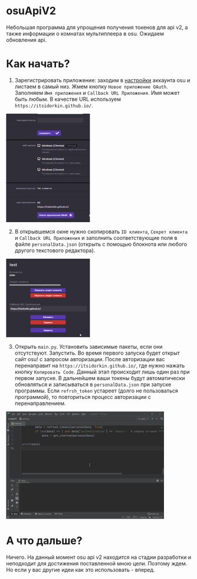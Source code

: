 # osuApiV2
 Небольшая программа для упрощения получения токенов для api v2, а также информации о комнатах мультиплеера в osu. Ожидаем обновления api.
# Как начать?
1. Зарегистрировать приложение: заходим в [настройки](https://osu.ppy.sh/home/account/edit) аккаунта osu и листаем в самый низ. Жмем кнопку `Новое приложение OAuth`. Заполняем `Имя приложения` и `Callback URL Приложения`. Имя может быть любым. В качестве URL используем `https://itsidorkin.github.io/`.

<img src="readmeSrc/1.gif" width="45%">

2. В открывшемся окне нужно скопировать `ID клиента`, `Секрет клиента` и `Callback URL Приложения` и заполнить соответствующие поля в файле `personalData.json` (открыть с помощью блокнота или любого другого текстового редактора). 

<img src="readmeSrc/2.gif" width="45%">

3. Открыть `main.py`. Установить зависимые пакеты, если они отсутствуют. Запустить. Во время первого запуска будет открыт сайт osu! c запросом авторизации. После авторизации вас перенаправит на `https://itsidorkin.github.io/`, где нужно нажать кнопку `Копировать Code`. Данный этап происходит лишь один раз при первом запуске. В дальнейшем ваши токены будут автоматически обновляться и записываться в `personalData.json` при запуске программы. Если `refrsh_token` устареет (долго не пользоваться программой), то повториться процесс авторизации с перенаправлением.

<img src="readmeSrc/3.gif" width="85%">

# А что дальше?
Ничего. На данный момент osu api v2 находится на стадии разработки и неподходит для достижения поставленной мною цели. Поэтому ждем. Но если у вас другие идеи как это использовать - вперед.

